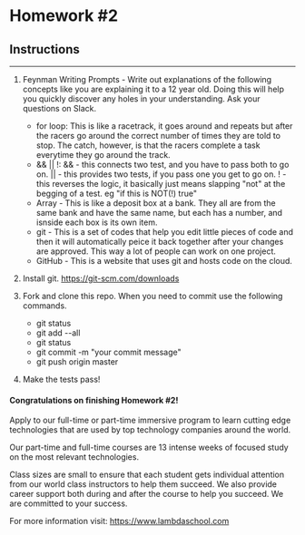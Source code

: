 # Homework #2

## Instructions
---
1. Feynman Writing Prompts - Write out explanations of the following concepts like you are explaining it to a 12 year old.  Doing this will help you quickly discover any holes in your understanding.  Ask your questions on Slack.
		
	* for loop: This is like a racetrack, it goes around and repeats but after the racers go around the correct number of times they are told to stop. The catch, however, is that the racers complete a task everytime they go around the track.
	* && || !: && - this connects two test, and you have to pass both to go on. || - this provides two tests, if you pass one you get to go on. ! - this reverses the logic, it basically just means slapping "not" at the begging of a test. eg "if this is NOT(!) true"
	* Array - This is like a deposit box at a bank. They all are from the same bank and have the same name, but each has a number, and isnside each box is its own item.
	* git - This is a set of codes that help you edit little pieces of code and then it will automatically peice it back together after your changes are approved. This way a lot of people can work on one project.
	* GitHub - This is a website that uses git and hosts code on the cloud.


2. Install git.  https://git-scm.com/downloads


3. Fork and clone this repo.  When you need to commit use the following commands.
		
	* git status
	* git add --all
	* git status
	* git commit -m "your commit message"
	* git push origin master


4. Make the tests pass!




#### Congratulations on finishing Homework #2!
Apply to our full-time or part-time immersive program to learn cutting edge technologies that are used by top technology companies around the world.

Our part-time and full-time courses are 13 intense weeks of focused study on the most relevant technologies.  

Class sizes are small to ensure that each student gets individual attention from our world class instructors to help them succeed.  We also provide career support both during and after the course to help you succeed.  We are committed to your success.

For more information visit: https://www.lambdaschool.com
